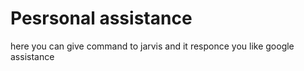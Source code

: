 # Pesrsonal assistance
here you can give command to jarvis and it responce you like google assistance
